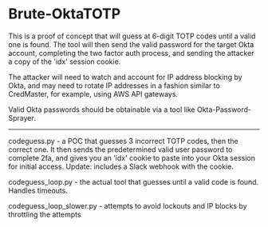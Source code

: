 # Brute-OktaTOTP

This is a proof of concept that will guess at 6-digit TOTP codes until a valid one is found.  The tool will then send the valid password for the target Okta account, completing the two factor auth process, and sending the attacker a copy of the 'idx' session cookie.  

The attacker will need to watch and account for IP address blocking by Okta, and may need to rotate IP addresses in a fashion similar to CredMaster, for example, using AWS API gateways.  

Valid Okta passwords should be obtainable via a tool like Okta-Password-Sprayer.

-----------------------------------------------------------------------------------------------

codeguess.py - a POC that guesses 3 incorrect TOTP codes, then the correct one.  It then sends the predetermined valid user password to complete 2fa, and gives you an 'idx' cookie to paste into your Okta session for initial access.  Update: includes a Slack webhook with the cookie.

codeguess_loop.py - the actual tool that guesses until a valid code is found.  Handles timeouts.  

codeguess_loop_slower.py - attempts to avoid lockouts and IP blocks by throttling the attempts
